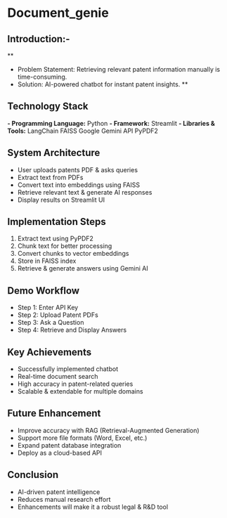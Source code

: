 # Document_genie

## Introduction:-
**
- Problem Statement:
Retrieving relevant patent information manually is time-consuming.
- Solution:
AI-powered chatbot for instant patent insights.
**

## Technology Stack
**- Programming Language:** Python
**- Framework:** Streamlit
**- Libraries & Tools:**
LangChain
FAISS
Google Gemini API
PyPDF2

## System Architecture
- User uploads patents PDF & asks queries
- Extract text from PDFs
- Convert text into embeddings using FAISS
- Retrieve relevant text & generate AI responses
- Display results on Streamlit UI

## Implementation Steps
1. Extract text using PyPDF2
2. Chunk text for better processing
3. Convert chunks to vector embeddings
4. Store in FAISS index
5. Retrieve & generate answers using Gemini AI

## Demo Workflow
- Step 1: Enter API Key
- Step 2: Upload Patent PDFs
- Step 3: Ask a Question
- Step 4: Retrieve and Display Answers

## Key Achievements
- Successfully implemented chatbot
- Real-time document search
- High accuracy in patent-related queries
- Scalable & extendable for multiple domains

## Future Enhancement
- Improve accuracy with RAG (Retrieval-Augmented Generation)
- Support more file formats (Word, Excel, etc.)
- Expand patent database integration
- Deploy as a cloud-based API

## Conclusion
- AI-driven patent intelligence
- Reduces manual research effort
- Enhancements will make it a robust legal & R&D tool

